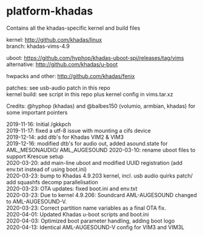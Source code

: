 # platform-khadas
Contains all the khadas-specific kernel and build files

kernel: http://github.com/khadas/linux  
branch: khadas-vims-4.9  

uboot: https://github.com/hyphop/khadas-uboot-spi/releases/tag/vims  
alternative: http://github.com/khadas/u-boot  

hwpacks and other: http://github.com/khadas/fenix  

patches: see usb-audio patch in this repo   
kernel build: see script in this repo plus kernel config in vims.tar.xz  

Credits: @hyphop (khadas) and @balbes150 (volumio, armbian, khadas) for some important pointers

2019-11-16: Initial /gkkpch  
2019-11-17: fixed a utf-8 issue with mounting a cifs device  
2019-12-14: add dtb's for Khadas VIM2 & VIM3  
2019-12-16: modified dtb's for audio out, added asound.state for AML_MESONAUDIO/ AML_AUGESOUND
2020-03-10: rename uboot files to support Krescue setup  
2020-03-20: add main-line uboot and modified UUID registration (add env.txt instead of using boot.ini)  
2020-03-23: bump to Khadas 4.9.203 kernel, incl. usb audio quirks patch/ add squashfs decomp parallelisation    
2020-03-23: OTA updates: fixed boot.ini and env.txt  
2020-03-23: Due to kernel 4.9.206: Soundcard AML-AUGESOUND changed to AML-AUGESOUND-V.   
2020-03-23: Correct partition name variables as a final OTA fix.  
2020-04-01: Updated Khadas u-boot scripts and boot.ini  
2020-04-03: Optimized boot parameter handling, adding boot logo  
2020-04-13: Identical AML-AUGESOUND-V config for VIM3 and VIM3L  




